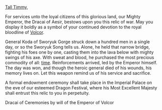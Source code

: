 [Tall Timmy](https://twitter.com/TheTallTimmy1?s=20&t=SSPZHiTgGVdaG-HL2PmG3Q),

For services unto the loyal citizens of this glorious land, our Mighty Emperor, the Dracai of Aesir, bestows upon you this relic of war. May you display it boldly as a symbol of your continued devotion to the royal bloodline of [Volcor](https://legendarystories.net/world-of-rathe/volcor/volcor.html).

General Koda of Sworyuk Gorge struck down a hundred men in a single day, or so the Sworyuk Song tells us. Alone, he held that narrow bridge, fighting his foes one by one, casting them into the lava below with mighty swings of his axe. With sweat and blood, he purchased the most precious commodity of all: <u>time</u>. Reinforcements arrived, led by the Emperor himself. The day was won, and though the heroic general died of his wounds, his memory lives on. Let this weapon remind us of his service and sacrifice.

A formal endowment ceremony shall take place in the Imperial Palace on the eve of our esteemed Dragon Festival, where his Most Excellent Majesty shall entrust this relic to you in perpetuity.

Dracai of Ceremonies by will of the Emperor of Volcor
